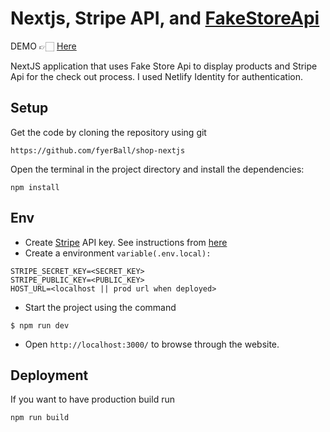 # Nextjs, Stripe API, and [FakeStoreApi](https://fakestoreapi.com/)

DEMO 👉🏻 [Here](https://shop-nextjs-1klzw7l35-fyerball.vercel.app/)

NextJS application that uses Fake Store Api to display products and Stripe Api for the check out process. I used Netlify Identity for authentication.

## Setup

Get the code by cloning the repository using git

```
https://github.com/fyerBall/shop-nextjs
```

Open the terminal in the project directory and install the dependencies:

```
npm install
```

## Env

- Create [Stripe](https://stripe.com//) API key. See instructions from [here](https://stripe.com/docs/api)
- Create a environment `variable(.env.local):`

```
STRIPE_SECRET_KEY=<SECRET_KEY>
STRIPE_PUBLIC_KEY=<PUBLIC_KEY>
HOST_URL=<localhost || prod url when deployed>
```

- Start the project using the command

```
$ npm run dev
```

- Open `http://localhost:3000/` to browse through the website.

## Deployment

If you want to have production build run

```
npm run build
```
